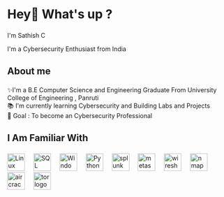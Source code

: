 <h1 align="left">Hey👋 What's up ?</h1>

###

<p align="left">I'm Sathish C</p>
<p align="left">I'm a Cybersecurity Enthusiast from India </p>

###

<h2 align="left">About me</h2>

###

<p align="left">✨I'm a B.E Computer Science and Engineering Graduate From University College of Engineering , Panruti<br>📚 I'm currently learning Cybersecurity and Building Labs and Projects <br>🎯 Goal : To become an Cybersecurity Professional<br></p>

###

<h2 align="left">I Am Familiar With</h2>

###

<div align="left">

  <img src="https://img.icons8.com/color/48/linux--v1.png" height="40" alt="Linux logo"  />
  <img width="12" />
  <img src="https://img.icons8.com/fluency/48/my-sql.png" height="40" alt="SQL logo"  />
  <img width="12" />
  <img src="https://img.icons8.com/color/48/windows-10.png" height="40" alt="Windows logo"  />
  <img width="12" />
  <img src="https://img.icons8.com/color/48/python--v1.png" height="40" alt="Python logo"  />
  <img width="12" />
  <img src="https://img.icons8.com/color/48/splunk.png" height="40" alt="splunk logo"  />
  <img width="12" />
  <img src="https://img.icons8.com/color/48/metasploit.png" height="40" alt="metasploit logo"  />
  <img width="12" />
  <img src="https://img.icons8.com/nolan/64/wireshark--v1.png" height="40" alt="wireshark logo"  />
  <img width="12" />
  <img src="https://res.cloudinary.com/lwgatsby/f_auto/www/uploads/2020/04/nmap-logo-256x256-1.png" height="40" alt="nmap logo"  />
  <img width="12" />
  <img src="https://www.nesabamedia.com/wp-content/uploads/2019/10/Aircrack-ng-Logo-2.png" height="40" alt="aircrack-ng logo"  />
  <img width="12" />
  <img src="https://th.bing.com/th/id/OIP.Iv75_JgnOuWvU-baRUaAOAHaE-?rs=1&pid=ImgDetMain" height="40" alt="tor logo"  />
  <img width="12" />

  


